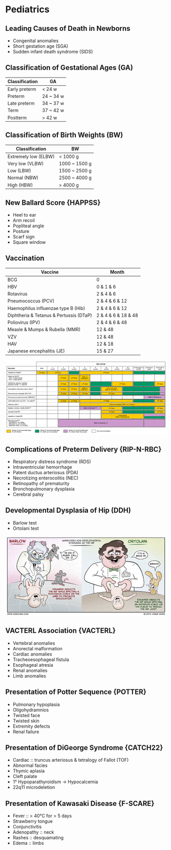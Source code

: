 # Pediatrics

## Leading Causes of Death in Newborns

- Congenital anomalies
- Short gestation age (SGA)
- Sudden infant death syndrome (SIDS)

## Classification of Gestational Ages (GA)

|Classification|GA|
|-|-|
|Early preterm|< 24 w|
|Preterm|24 ~ 34 w|
|Late preterm|34 ~ 37 w|
|Term|37 ~ 42 w|
|Postterm|> 42 w|

## Classification of Birth Weights (BW)

|Classification|BW|
|-|-|
|Extremely low (ELBW)|< 1000 g|
|Very low (VLBW)|1000 ~ 1500 g|
|Low (LBW)|1500 ~ 2500 g|
|Normal (NBW)|2500 ~ 4000 g|
|High (HBW)|> 4000 g|

## New Ballard Score {HAPPSS}

- Heel to ear
- Arm recoil
- Popliteal angle
- Posture
- Scarf sign
- Square window

## Vaccination

|Vaccine|Month|
|-|-|
|BCG|0|
|HBV|0 & 1 & 6|
|Rotavirus|2 & 4 & 6|
|Pneumococcus (PCV)|2 & 4 & 6 & 12|
|Haemophilus influenzae type B (Hib)|2 & 4 & 6 & 12|
|Diphtheria & Tetanus & Pertussis (DTaP)|2 & 4 & 6 & 18 & 48|
|Poliovirus (IPV)|2 & 4 & 6 & 48|
|Measle & Mumps & Rubella (MMR)|12 & 48|
|VZV|12 & 48|
|HAV|12 & 18|
|Japanese encephalitis (JE)|15 & 27|

![](../Figures/Childhood%20Immunization.gif)

## Complications of Preterm Delivery {RIP-N-RBC}

- Respiratory distress syndrome (RDS)
- Intraventricular hemorrhage
- Patent ductus arteriosus (PDA)
- Necrotizing enterocolitis (NEC)
- Retinopathy of prematurity
- Bronchopulmonary dysplasia
- Cerebral palsy

## Developmental Dysplasia of Hip (DDH)

- Barlow test
- Ortolani test

![](../Figures/Developmental%20Dysplasia%20of%20Hip%20(DDH)%20>%20Barlow%20and%20Ortolani%20Test.jpg)

## VACTERL Association {VACTERL}

- Vertebral anomalies
- Anorectal malformation
- Cardiac anomalies
- Tracheoesophageal fistula
- Esophageal atresia
- Renal anomalies
- Limb anomalies

## Presentation of Potter Sequence {POTTER}

- Pulmonary hypoplasia
- Oligohydramnios
- Twisted face
- Twisted skin
- Extremity defects
- Renal failure

## Presentation of DiGeorge Syndrome {CATCH22}

- Cardiac :: truncus arteriosus & tetralogy of Fallot (TOF)
- Abnormal facies
- Thymic aplasia
- Cleft palate
- 1° Hypoparathyroidism → Hypocalcemia
- 22q11 microdeletion

## Presentation of Kawasaki Disease {F-SCARE}

- Fever :: > 40°C for > 5 days
- Strawberry tongue
- Conjunctivitis
- Adenopathy :: neck
- Rashes :: desquamating
- Edema :: limbs
